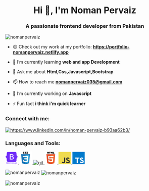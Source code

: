 <h1 align="center">Hi 👋, I'm Noman Pervaiz</h1>
<h3 align="center">A passionate frontend developer from Pakistan</h3>

<p align="left"> <img src="https://komarev.com/ghpvc/?username=nomanpervaiz&label=Profile%20views&color=0e75b6&style=flat" alt="nomanpervaiz" /> </p>

- 😊 Check out my work at my portfolio: **https://portfolio-nomanpervaiz.netlify.app**

- 🌱 I’m currently learning **web and app Development**

- 💬 Ask me about **Html,Css,Javascript,Bootstrap**

- 📫 How to reach me **nomanpervaiz035@gmail.com**

- 🔭 I’m currently working on **Javascript** 

- ⚡ Fun fact **i think i'm quick learner**

<h3 align="left">Connect with me:</h3>
<p align="left">
<a href="https://linkedin.com/in/https://www.linkedin.com/in/noman-pervaiz-b93aa62b3/" target="blank"><img align="center" src="https://raw.githubusercontent.com/rahuldkjain/github-profile-readme-generator/master/src/images/icons/Social/linked-in-alt.svg" alt="https://www.linkedin.com/in/noman-pervaiz-b93aa62b3/" height="30" width="40" /></a>
</p>

<h3 align="left">Languages and Tools:</h3>
<p align="left"> <a href="https://getbootstrap.com" target="_blank" rel="noreferrer"> <img src="https://raw.githubusercontent.com/devicons/devicon/master/icons/bootstrap/bootstrap-plain-wordmark.svg" alt="bootstrap" width="40" height="40"/> </a> <a href="https://www.w3schools.com/css/" target="_blank" rel="noreferrer"> <img src="https://raw.githubusercontent.com/devicons/devicon/master/icons/css3/css3-original-wordmark.svg" alt="css3" width="40" height="40"/> </a> <a href="https://git-scm.com/" target="_blank" rel="noreferrer"> <img src="https://www.vectorlogo.zone/logos/git-scm/git-scm-icon.svg" alt="git" width="40" height="40"/> </a> <a href="https://www.w3.org/html/" target="_blank" rel="noreferrer"> <img src="https://raw.githubusercontent.com/devicons/devicon/master/icons/html5/html5-original-wordmark.svg" alt="html5" width="40" height="40"/> </a> <a href="https://developer.mozilla.org/en-US/docs/Web/JavaScript" target="_blank" rel="noreferrer"> <img src="https://raw.githubusercontent.com/devicons/devicon/master/icons/javascript/javascript-original.svg" alt="javascript" width="40" height="40"/> </a> <a href="https://www.typescriptlang.org/" target="_blank" rel="noreferrer"> <img src="https://raw.githubusercontent.com/devicons/devicon/master/icons/typescript/typescript-original.svg" alt="typescript" width="40" height="40"/> </a> </p>

<p><img align="left" src="https://github-readme-stats.vercel.app/api/top-langs?username=nomanpervaiz&show_icons=true&locale=en&layout=compact" alt="nomanpervaiz" /></p>

<p>&nbsp;<img align="center" src="https://github-readme-stats.vercel.app/api?username=nomanpervaiz&show_icons=true&locale=en" alt="nomanpervaiz" /></p>

<p><img align="center" src="https://github-readme-streak-stats.herokuapp.com/?user=nomanpervaiz&" alt="nomanpervaiz" /></p>

